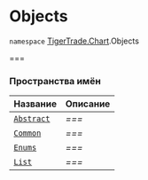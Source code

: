 # Objects

`namespace` [TigerTrade.Chart](../../../).Objects

\===

### Пространства имён

| Название                | Описание |
| ----------------------- | -------- |
| [`Abstract`](abstract/) | _===_    |
| [`Common`](common/)     | _===_    |
| [`Enums`](enums/)       | _===_    |
| [`List`](list/)         | _===_    |
